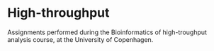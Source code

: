 # High-throughput
Assignments performed during the Bioinformatics of high-troughput analysis course, at the University of Copenhagen.

